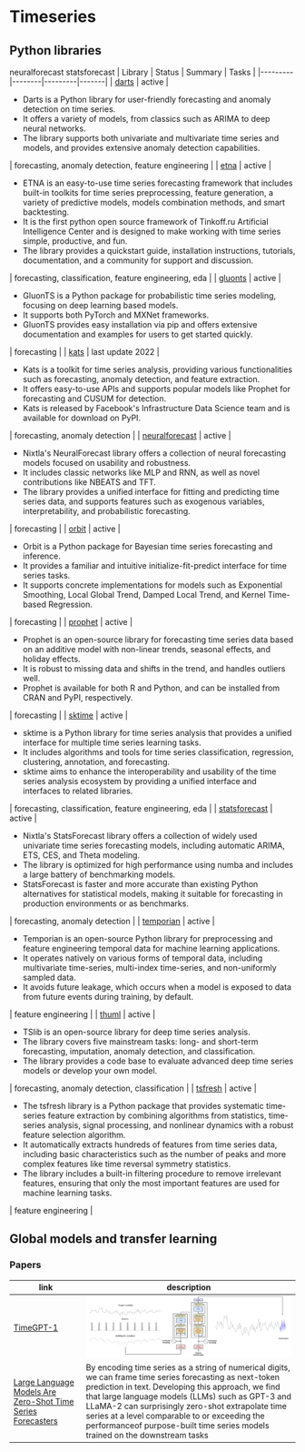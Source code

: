 # Timeseries
## Python libraries
neuralforecast
statsforecast
| Library | Status | Summary | Tasks |
|---------|--------|---------|-------|
| [darts](https://github.com/unit8co/darts) | active | <ul><li> Darts is a Python library for user-friendly forecasting and anomaly detection on time series.</li><li> It offers a variety of models, from classics such as ARIMA to deep neural networks.</li><li> The library supports both univariate and multivariate time series and models, and provides extensive anomaly detection capabilities.</li></ul> | forecasting, anomaly detection, feature engineering |
| [etna](https://github.com/etna-team/etna) | active | <ul><li> ETNA is an easy-to-use time series forecasting framework that includes built-in toolkits for time series preprocessing, feature generation, a variety of predictive models, models combination methods, and smart backtesting.</li><li> It is the first python open source framework of Tinkoff.ru Artificial Intelligence Center and is designed to make working with time series simple, productive, and fun.</li><li> The library provides a quickstart guide, installation instructions, tutorials, documentation, and a community for support and discussion.</li></ul> | forecasting, classification, feature engineering, eda |
| [gluonts](https://github.com/awslabs/gluonts) | active | <ul><li> GluonTS is a Python package for probabilistic time series modeling, focusing on deep learning based models.</li><li> It supports both PyTorch and MXNet frameworks.</li><li> GluonTS provides easy installation via pip and offers extensive documentation and examples for users to get started quickly.</li></ul> | forecasting |
| [kats](https://github.com/facebookresearch/Kats) | last update 2022 | <ul><li> Kats is a toolkit for time series analysis, providing various functionalities such as forecasting, anomaly detection, and feature extraction.</li><li> It offers easy-to-use APIs and supports popular models like Prophet for forecasting and CUSUM for detection.</li><li> Kats is released by Facebook's Infrastructure Data Science team and is available for download on PyPI.</li></ul> | forecasting, anomaly detection |
| [neuralforecast](https://github.com/Nixtla/neuralforecast) | active | <ul><li> Nixtla's NeuralForecast library offers a collection of neural forecasting models focused on usability and robustness.</li><li> It includes classic networks like MLP and RNN, as well as novel contributions like NBEATS and TFT.</li><li> The library provides a unified interface for fitting and predicting time series data, and supports features such as exogenous variables, interpretability, and probabilistic forecasting.</li></ul> | forecasting |
| [orbit](https://github.com/uber/orbit) | active | <ul><li> Orbit is a Python package for Bayesian time series forecasting and inference.</li><li> It provides a familiar and intuitive initialize-fit-predict interface for time series tasks.</li><li> It supports concrete implementations for models such as Exponential Smoothing, Local Global Trend, Damped Local Trend, and Kernel Time-based Regression.</li></ul> | forecasting |
| [prophet](https://github.com/facebook/prophet) | active | <ul><li> Prophet is an open-source library for forecasting time series data based on an additive model with non-linear trends, seasonal effects, and holiday effects.</li><li> It is robust to missing data and shifts in the trend, and handles outliers well.</li><li> Prophet is available for both R and Python, and can be installed from CRAN and PyPI, respectively.</li></ul> | forecasting |
| [sktime](https://github.com/sktime/sktime) | active | <ul><li> sktime is a Python library for time series analysis that provides a unified interface for multiple time series learning tasks.</li><li> It includes algorithms and tools for time series classification, regression, clustering, annotation, and forecasting.</li><li> sktime aims to enhance the interoperability and usability of the time series analysis ecosystem by providing a unified interface and interfaces to related libraries.</li></ul> | forecasting, classification, feature engineering, eda |
| [statsforecast](https://github.com/Nixtla/statsforecast) | active | <ul><li> Nixtla's StatsForecast library offers a collection of widely used univariate time series forecasting models, including automatic ARIMA, ETS, CES, and Theta modeling.</li><li> The library is optimized for high performance using numba and includes a large battery of benchmarking models.</li><li> StatsForecast is faster and more accurate than existing Python alternatives for statistical models, making it suitable for forecasting in production environments or as benchmarks.</li></ul> | forecasting, anomaly detection |
| [temporian](https://github.com/google/temporian) | active | <ul><li> Temporian is an open-source Python library for preprocessing and feature engineering temporal data for machine learning applications.</li><li> It operates natively on various forms of temporal data, including multivariate time-series, multi-index time-series, and non-uniformly sampled data.</li><li> It avoids future leakage, which occurs when a model is exposed to data from future events during training, by default.</li></ul> | feature engineering |
| [thuml](https://github.com/thuml/Time-Series-Library) | active | <ul><li> TSlib is an open-source library for deep time series analysis.</li><li> The library covers five mainstream tasks: long- and short-term forecasting, imputation, anomaly detection, and classification.</li><li> The library provides a code base to evaluate advanced deep time series models or develop your own model.</li></ul> | forecasting, anomaly detection, classification |
| [tsfresh](https://github.com/blue-yonder/tsfresh) | active | <ul><li> The tsfresh library is a Python package that provides systematic time-series feature extraction by combining algorithms from statistics, time-series analysis, signal processing, and nonlinear dynamics with a robust feature selection algorithm.</li><li> It automatically extracts hundreds of features from time series data, including basic characteristics such as the number of peaks and more complex features like time reversal symmetry statistics.</li><li> The library includes a built-in filtering procedure to remove irrelevant features, ensuring that only the most important features are used for machine learning tasks.</li></ul> | feature engineering |

## Global models and transfer learning

### Papers

| link | description |
| ---- | ----------- |
| [TimeGPT-1](https://arxiv.org/abs/2310.03589) | ![Alt text](static/global_models_timegpt.png) |
| [Large Language Models Are Zero-Shot Time Series Forecasters](https://arxiv.org/pdf/2310.07820.pdf) | By encoding time series as a string of numerical digits, we can frame time series forecasting as next-token prediction in text. Developing this approach, we find that large language models (LLMs) such as GPT-3 and LLaMA-2 can surprisingly zero-shot extrapolate time series at a level comparable to or exceeding the performanceof purpose-built time series models trained on the downstream tasks |
